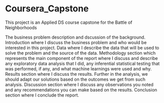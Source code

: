 # Coursera_Capstone
This project is an Applied DS course capstone for the Battle of Neighborhoods

The business problem description and dscussion of the background.
Introduction where I discuss the business problem and who would be interested in this project.
Data where I describe the data that will be used to solve the problem and the source of the data.
Methodology section which represents the main component of the report where I discuss and describe any exploratory data analysis that I did, any inferential statistical testing that was performed, if any, and what machine learnings were used and why. 
Results section where I discuss the results. Further in the analysis, we should adapt our solutions based on the outcomes we get from such analysis. 
Discussion section where I discuss any observations you noted and any recommendations you can make based on the results.
Conclusion section where I conclude the report.
